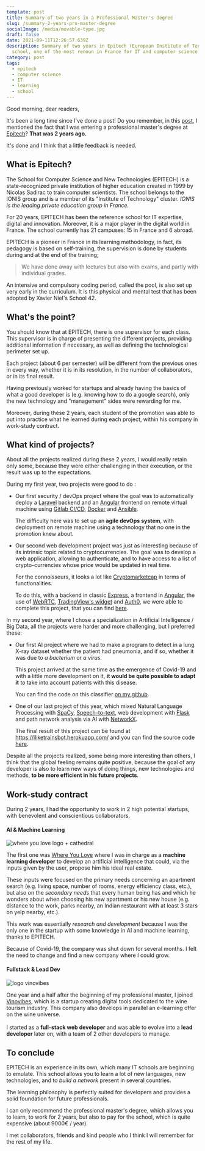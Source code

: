 ```yaml
---
template: post
title: Summary of two years in a Professional Master's degree
slug: /summary-2-years-pro-master-degree
socialImage: /media/movable-type.jpg
draft: false
date: 2021-09-11T12:26:57.639Z
description: Summary of two years in Epitech (European Institute of Technology)
  school, one of the most renoun in France for IT and computer science.
category: post
tags:
  - epitech
  - computer science
  - IT
  - learning
  - school
---
```



Good morning, dear readers,

It's been a long time since I've done a post! Do you remember, in this [post](https://bloodbee.space/blog/travel-technological-retreat-15-month), I mentioned the fact that I was entering a professional master's degree at [Epitech](https://www.epitech.eu/)?
**That was 2 years ago.**

It's done and I think that a little feedback is needed.

## What is Epitech?

The School for Computer Science and New Technologies (EPITECH) is a state-recognized private institution of higher education created in 1999 by Nicolas Sadirac to train computer scientists.
The school belongs to the IONIS group and is a member of its "Institute of Technology" cluster. *IONIS is the leading private education group in France.* 

For 20 years, EPITECH has been the reference school for IT expertise, digital and innovation. Moreover, it is a major player in the digital world in France.
The school currently has 21 campuses: 15 in France and 6 abroad.

EPITECH is a pioneer in France in its learning methodology, in fact, its pedagogy is based on self-training, the supervision is done by students during and at the end of the training; 

> We have done away with lectures but also with exams, and partly with individual grades. 

An intensive and compulsory coding period, called the pool, is also set up very early in the curriculum.
It is this physical and mental test that has been adopted by Xavier Niel's School 42.

## What's the point?

You should know that at EPITECH, there is one supervisor for each class. This supervisor is in charge of presenting the different projects, providing additional information if necessary, as well as defining the technological perimeter set up.

Each project (about 6 per semester) will be different from the previous ones in every way, whether it is in its resolution, in the number of collaborators, or in its final result.

Having previously worked for startups and already having the basics of what a good developer is (e.g. knowing how to do a google search), only the new technology and "management" sides were rewarding for me.

Moreover, during these 2 years, each student of the promotion was able to put into practice what he learned during each project, within his company in work-study contract.

## What kind of projects?

About all the projects realized during these 2 years, I would really retain only some, because they were either challenging in their execution, or the result was up to the expectations.

During my first year, two projects were good to do :

* Our first security / devOps project where the goal was to automatically deploy a [Laravel](https://laravel.com/) backend and an [Angular](https://angular.io/) frontend on remote virtual machine using [Gitlab CI/CD](https://docs.gitlab.com/ee/ci/), [Docker](https://www.docker.com/) and [Ansible](https://www.ansible.com/).

  The difficulty here was to set up an **agile devOps system**, with deployment on remote machine using a technology that no one in the promotion knew about.
* Our second web development project was just as interesting because of its intrinsic topic related to cryptocurrencies.
  The goal was to develop a web application, allowing to authenticate, and to have access to a list of crypto-currencies whose price would be updated in real time.

  For the connoisseurs, it looks a lot like [Cryptomarketcap](https://coinmarketcap.com/) in terms of functionalities.

  To do this, with a backend in classic [Express](https://expressjs.com/fr/), a frontend in [Angular](https://angular.io/), the use of [WebRTC](https://webrtc.org/), [TradingView's widget](https://www.tradingview.com/widget/) and [Auth0](https://auth0.com/fr), we were able to complete this project, that you can find [here](https://github.com/bloodbee/CoinCodex).

In my second year, where I chose a specialization in Artificial Intelligence / Big Data, all the projects were harder and more challenging, but I preferred these: 

* Our first AI project where we had to make a program to detect in a lung X-ray dataset whether the patient had pneumonia, and if so, whether it was due to *a bacterium* or *a virus*.

  This project arrived at the same time as the emergence of Covid-19 and with a little more development on it, **it would be quite possible to adapt it** to take into account patients with this disease.

  You can find the code on this classifier [on my github](https://github.com/bloodbee/xray_covid_classifier).
* One of our last project of this year, which mixed Natural Language Processing with [SpaCy](https://spacy.io/), [Speech-to-text](https://pypi.org/project/SpeechRecognition/), web development with [Flask](https://flask.palletsprojects.com/en/2.0.x/) and path network analysis via AI with [NetworkX](https://networkx.org/).

  The final result of this project can be found at <https://iliketrainsbot.herokuapp.com/> and you can find the source code [here](https://github.com/bloodbee/T-AIA_901).

Despite all the projects realized, some being more interesting than others, I think that the global feeling remains quite positive, because the goal of any developer is also to learn new ways of doing things, new technologies and methods, **to be more efficient in his future projects**.

## Work-study contract

During 2 years, I had the opportunity to work in 2 high potential startups, with benevolent and conscientious collaborators.

#### AI & Machine Learning

![where you love logo + cathedral](/media/wyl.jpg "Logo Where You Love with cathedral")

The first one was [Where You Love](https://whereyoulove.com/) where I was in charge as a **machine learning developer** to develop an artificial intelligence that could, via the inputs given by the user, propose him his ideal real estate.

These inputs were focused on the primary needs concerning an apartment search (e.g. living space, number of rooms, energy efficiency class, etc.), but also on the *secondary needs* that every human being has and which he wonders about when choosing his new apartment or his new house (e.g. distance to the work, parks nearby, an Indian restaurant with at least 3 stars on yelp nearby, etc.).

This work was essentially *research and development* because I was the only one in the startup with some knowledge in AI and machine learning, thanks to EPITECH.

Because of Covid-19, the company was shut down for several months. I felt the need to change and find a new company where I could grow.



#### Fullstack & Lead Dev

![logo vinovibes](/media/logo.png "Vinovibes")

One year and a half after the beginning of my professional master, I joined [Vinovibes](https://vinovibes.fr/), which is a startup creating digital tools dedicated to the wine tourism industry.
This company also develops in parallel an e-learning offer on the wine universe.\
\
I started as a **full-stack web developer** and was able to evolve into a **lead developer** later on, with a team of 2 other developers to manage.



## To conclude

EPITECH is an experience in its own, which many IT schools are beginning to emulate.
This school allows you to learn a lot of new languages, new technologies, and to *build a network* present in several countries.

The learning philosophy is perfectly suited for developers and provides a solid foundation for future professionals.

I can only recommend the professional master's degree, which allows you to learn, to work for 2 years, but also to pay for the school, which is quite expensive (about 9000€ / year).

I met collaborators, friends and kind people who I think I will remember for the rest of my life.